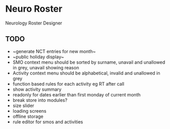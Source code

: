 # Neuro Roster

Neurology Roster Designer

## TODO

- ~generate NCT entries for new month~
- ~public holiday display~
- SMO context menu should be sorted by surname, unavail and unallowed in grey, unavail showing reason
- Activity context menu should be alphabetical, invalid and unallowed in grey
- function based rules for each activity eg RT after call
- show activity summary
- readonly for dates earlier than first monday of current month
- break store into modules?
- size slider
- loading screens
- offline storage
- rule editor for smos and activities
